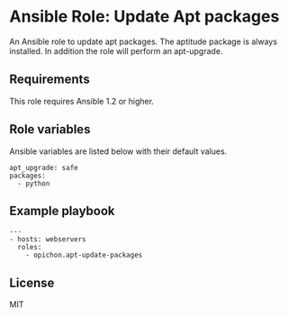 # Ansible Role: Update Apt packages

An Ansible role to update apt packages. The aptitude package is always installed. In addition the role will perform an apt-upgrade.

## Requirements

This role requires Ansible 1.2 or higher.

## Role variables

Ansible variables are listed below with their default values.

```
apt_upgrade: safe
packages:
  - python
```

## Example playbook

```
---
- hosts: webservers
  roles:
  	- opichon.apt-update-packages
```

## License

MIT
